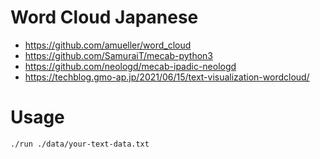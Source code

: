 # Word Cloud Japanese

* https://github.com/amueller/word_cloud
* https://github.com/SamuraiT/mecab-python3
* https://github.com/neologd/mecab-ipadic-neologd
* https://techblog.gmo-ap.jp/2021/06/15/text-visualization-wordcloud/

# Usage


```
./run ./data/your-text-data.txt
```

